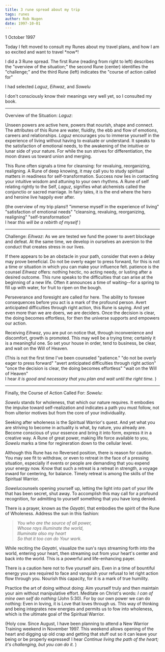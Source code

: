 ```yaml
---
title: 3 rune spread about my trip
tags: runes
author: Rob Nugen
date: 1997-10-01
---
```


<p class=date>1 October 1997</p>

<p>
Today I felt moved to consult my Runes about my travel plans, and how I am so
excited and want to travel *now*!
<p>

I did a 3 Rune spread.  The first Rune (reading from right to left) describes the 
"overview of the situation;" the second Rune (center) identifies the "challenge;"
and the third Rune (left) indicates the "course of action called for"
<p>

I had selected <em>Laguz</em>, <em>Eihwaz</em>, and <em>Sowelu</em> 

<p>
I don't consciously know their meanings very well yet, so I consulted my book.
<p>
<hr>
<p>
Overview of the Situation:  <em>Laguz</em>:
<p>
Unseen powers are active here, powers that nourish, shape and connect.  
The attributes of this Rune are water, fluidity, the ebb and flow of emotions,
careers and relationships.  <em>Laguz</em> encourages you to immerse yourself in
the experience of living without having to evaluate or understand.  It speaks
to the satisfaction of emotional needs, to the awakening of the intuitive or 
lunar side of your nature.  For while the sun strives for differentiation, the
moon draws us toward union and merging.
<p>
This Rune often signals a time for cleansing: for revaluing, reorganizing,
realigning.  A Rune of deep knowing, it may call you to study spiritual matters
in readiness for self-transformation.  Success now lies in contacting your
intuitive wisdom and attuning to your own rhythms.  A Rune of self relating
rightly to the Self, <em>Laguz</em>, signifies what alchemists called the conjunctio or
sacred marriage.  In fairy tales, it is the end where the hero and heroine live
happily ever after.
<p>
(the overview of my trip plans!! "immerse myself in the experience of living"
"satisfaction of emotional needs" "cleansing, revaluing, reorganizing, realigning"
"self-transformation"   <br>
I hear <em>this will be a rebirth of myself</em>   )
<p>
<hr>
<p>
Challenge: <em>Eihwaz</em>:
As we are tested we fund the power to avert blockage and defeat.  At the same
time, we develop in ourselves an aversion to the conduct that creates stress
in our lives.
<p>
If there appears to be an obstacle in  your path, consider that even a delay may 
prove beneficial.  Do not be overly eager to press forward, for this is not a time
or situation in which you can make your influence felt.  patience is the counsel <em>Eihwaz</em> offers:
nothing hectic, no acting needy, or lusting after a desired outcome.  This rune speaks to 
the difficulties that can arise at the beginning of a new life.  Often it announces a time
of waiting--for a spring to fill up with water, for fruit to ripen on the bough.
<p>
Perseverance and foresight are called for here.  The ability to foresee consequences
before you act is a mark of the profound person.  Avert anticipated difficulties through
right action, this Rune is saying.  And yet even more than we are doers, we are
deciders.  Once the decision is clear, the doing becomes effortless, for then the 
universe supports and empowers our action.
<p>
Receiving <em>Eihwaz</em>, you are put on notice that, through inconvenience and discomfort,
growth is promoted.  This may well be a trying time; certainly it is a meaningful one.
So set your house in order, tend to business, be clear, and wait on the Will of Heaven.
<p>
(This is not the first time I've been counseled "patience."
"do not be overly eager to press forward" "avert anticipated difficulties
through right action"
"once the decision is clear, the doing becomes effortless"
"wait on the Will of Heaven"<br>
I hear <em>it is good and necessary that you plan and wait until the right time. </em> )
<p>
<hr>
<p>
Finally, the Course of Action Called For: <em>Sowelu</em>:
<p>
<em>Sowelu</em> stands for wholeness, that which our nature requires.  It embodies the impulse toward self-realization
and indicates a path you must follow, not from ulterior motives but from the core of your individuality.
<p>
Seeking after wholeness is the Spiritual Warrior's quest.  And yet what you are striving to become in actuality is what, by nature,
you already are.  Become conscious of your essence and bring it into form, express it in a creative way.  A Rune of great power,
making life force available to you, <em>Sowelu</em> marks a time for regineration down to the cellular level.
<p>
Although this Rune has no Reversed position, there is reason for caution.  You may see fit to withdraw, or even to retreat in the
face of a pressing situation, especially if events or people are demanding that you expend your energy now.  Know that such a retreat
is a retreat in strength, a voyage inward for centering, for balance.  Timely retreat is among the skills of the Spiritual Warrior.
<p>
<em>Sowelu</em>counsels opening yourself up, letting the light into part of your life that has been secret, shut away.  To accomplish this
may call for a profound recognition, for admitting to yourself something that you have long denied.
<p>
There is a prayer, known as the <em>Gayatri</em>, that embodies the spirit of the Rune of Wholeness.  Address the sun in this fashion:
<blockquote><em>
You who are the source of all power,<br>
Whose rays illuminate the world,<br>
Illuminate also my heart<br>
So that it too can do Your work.<br>
</em></blockquote>
<p>
While reciting the <em>Gayatri</em>, visualize the sun's rays streaming forth into the world, entering your heart, then streaming out from
your heart's center and back into the world.  This is a powerful and life-enhancing payer.
<p>
There is a caution here not to five yourself airs. Even in a time of bountiful energy you are required to face and vanquish your refusal to let
right action flow through you.  Nourish this capacity, for it is a mark of true humility.
<p>
Practice the art of doing without doing: Aim yourself truly and then maintain your aim without manipulative effort.  Meditate on Christ's words:
<em>I can of mine own self do nothing</em> (John 5:30).  For by our own power we can do nothing: Even in loving, it is Love that loves
through us. This way of thinking and being integrates new energies and permits us to fow into wholeness, which is the ultimate goal of the
Spiritual Warrior.

(Holy cow. Since August, I have been planning to attend a New Warrior Training weekend in November 1997. 
This weekend allows opening of the heart and digging up old crap and getting that stuff out so it can leave 
your being or be properly expressed!
I hear <em>Continue living the path of the heart; it's challenging, but you can do it.</em> )
<p>
